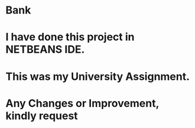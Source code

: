 # Bank

# I have done this project in NETBEANS IDE. 

# This was my University Assignment.

# Any Changes or Improvement, kindly request
